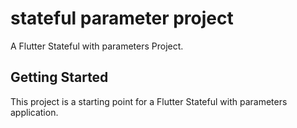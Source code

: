 # stateful parameter project

A Flutter Stateful with parameters Project.

## Getting Started

This project is a starting point for a Flutter Stateful with parameters application.